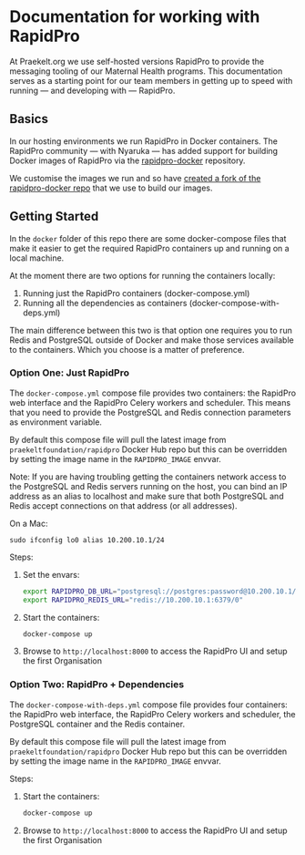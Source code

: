 Documentation for working with RapidPro
=======================================

At Praekelt.org we use self-hosted versions RapidPro to provide the messaging tooling of our Maternal Health programs. This documentation serves as a starting point for our team members in getting up to speed with running — and developing with — RapidPro.

## Basics

In our hosting environments we run RapidPro in Docker containers. The RapidPro community — with Nyaruka — has added support for building Docker images of RapidPro via the [rapidpro-docker][rpd] repository.

We customise the images we run and so have [created a fork of the rapidpro-docker repo][rpd-fork] that we use to build our images.

## Getting Started

In the `docker` folder of this repo there are some docker-compose files that make it easier to get the required RapidPro containers up and running on a local machine.

At the moment there are two options for running the containers locally:

1. Running just the RapidPro containers (docker-compose.yml)
2. Running all the dependencies as containers (docker-compose-with-deps.yml)

The main difference between this two is that option one requires you to run Redis and PostgreSQL outside of Docker and make those services available to the containers. Which you choose is a matter of preference.


### Option One: Just RapidPro

The `docker-compose.yml` compose file provides two containers: the RapidPro web interface and the RapidPro Celery workers and scheduler. This means that you need to provide the PostgreSQL and Redis connection parameters as environment variable.

By default this compose file will pull the latest image from `praekeltfoundation/rapidpro` Docker Hub repo but this can be overridden by setting the image name in the `RAPIDPRO_IMAGE` envvar.

Note: If you are having troubling getting the containers network access to the PostgreSQL and Redis servers running on the host, you can bind an IP address as an alias to localhost and make sure that both PostgreSQL and Redis accept connections on that address (or all addresses).

On a Mac:

```
sudo ifconfig lo0 alias 10.200.10.1/24
```

Steps:

1. Set the envars:

    ```bash
    export RAPIDPRO_DB_URL="postgresql://postgres:password@10.200.10.1/rapidpro"
    export RAPIDPRO_REDIS_URL="redis://10.200.10.1:6379/0"
    ```

2. Start the containers:

    ```bash
    docker-compose up
    ```

3. Browse to `http://localhost:8000` to access the RapidPro UI and setup the first Organisation


### Option Two: RapidPro + Dependencies

The `docker-compose-with-deps.yml` compose file provides four containers: the RapidPro web interface, the RapidPro Celery workers and scheduler, the PostgreSQL container and the Redis container.

By default this compose file will pull the latest image from `praekeltfoundation/rapidpro` Docker Hub repo but this can be overridden by setting the image name in the `RAPIDPRO_IMAGE` envvar.

Steps:

1. Start the containers:

    ```bash
    docker-compose up
    ```

3. Browse to `http://localhost:8000` to access the RapidPro UI and setup the first Organisation


[rpd]: https://github.com/rapidpro/rapidpro-docker
[rpd-fork]: https://github.com/praekeltfoundation/rapidpro-docker
